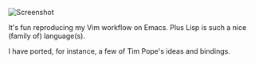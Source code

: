 ![Screenshot](https://user-images.githubusercontent.com/5733531/112685993-17a4b780-8e54-11eb-95a4-100a61d3a3a8.png)

It's fun reproducing my Vim workflow on Emacs. Plus Lisp is such a nice
(family of) language(s).

I have ported, for instance, a few of Tim Pope's ideas and bindings.
